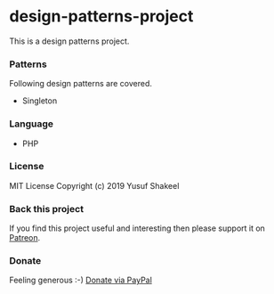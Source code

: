 # design-patterns-project
This is a design patterns project.

### Patterns

Following design patterns are covered.

* Singleton

### Language

* PHP

### License

MIT License Copyright (c) 2019 Yusuf Shakeel

### Back this project

If you find this project useful and interesting then please support it on [Patreon](https://www.patreon.com/yusufshakeel).

### Donate
Feeling generous :-) [Donate via PayPal](https://www.paypal.me/yusufshakeel)